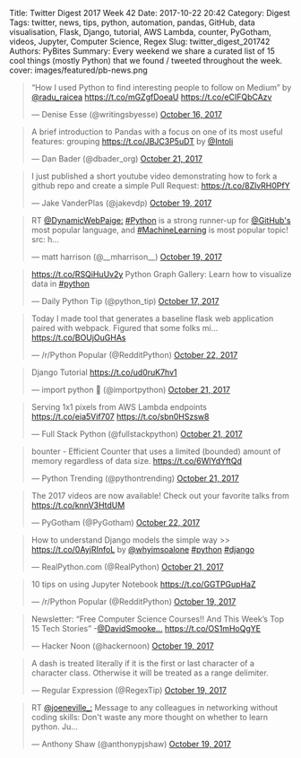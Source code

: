 Title: Twitter Digest 2017 Week 42
Date: 2017-10-22 20:42
Category: Digest
Tags: twitter, news, tips, python, automation, pandas, GitHub, data visualisation, Flask, Django, tutorial, AWS Lambda, counter, PyGotham, videos, Jupyter, Computer Science, Regex
Slug: twitter_digest_201742
Authors: PyBites
Summary: Every weekend we share a curated list of 15 cool things (mostly Python) that we found / tweeted throughout the week.
cover: images/featured/pb-news.png

<blockquote class="twitter-tweet"><p>“How I used Python to find interesting people to follow on Medium” by <a href="https://twitter.com/@radu_raicea" target="_blank">@radu_raicea</a> <a href="https://t.co/mGZgfDoeaU" title="https://t.co/mGZgfDoeaU" target="_blank">https://t.co/mGZgfDoeaU</a> <a href="https://t.co/eCIFQbCAzv" title="https://t.co/eCIFQbCAzv" target="_blank">https://t.co/eCIFQbCAzv</a></p>— Denise Esse (@writingsbyesse) <a href="https://twitter.com/writingsbyesse/status/919746471372738560" data-datetime="2017-10-16T02:07:01+00:00">October 16, 2017</a></blockquote>

<blockquote class="twitter-tweet"><p>A brief introduction to Pandas with a focus on one of its most useful features: grouping <a href="https://t.co/JBJC3P5uDT" title="https://t.co/JBJC3P5uDT" target="_blank">https://t.co/JBJC3P5uDT</a> by <a href="https://twitter.com/@Intoli" target="_blank">@Intoli</a></p>— Dan Bader (@dbader_org) <a href="https://twitter.com/dbader_org/status/921796983437910016" data-datetime="2017-10-21T17:55:01+00:00">October 21, 2017</a></blockquote>

<blockquote class="twitter-tweet"><p>I just published a short youtube video demonstrating how to fork a github repo and create a simple Pull Request: <a href="https://t.co/8ZlvRH0PfY" title="https://t.co/8ZlvRH0PfY" target="_blank">https://t.co/8ZlvRH0PfY</a></p>— Jake VanderPlas (@jakevdp) <a href="https://twitter.com/jakevdp/status/921041937301258240" data-datetime="2017-10-19T15:54:44+00:00">October 19, 2017</a></blockquote>

<blockquote class="twitter-tweet"><p>RT <a href="https://twitter.com/@DynamicWebPaige:" target="_blank">@DynamicWebPaige:</a> <a href="https://twitter.com/search/#Python" target="_blank">#Python</a> is a strong runner-up for <a href="https://twitter.com/@GitHub's" target="_blank">@GitHub's</a> most popular language, and <a href="https://twitter.com/search/#MachineLearning" target="_blank">#MachineLearning</a> is most popular topic! src: h…</p>— matt harrison (@__mharrison__) <a href="https://twitter.com/__mharrison__/status/920853947383816193" data-datetime="2017-10-19T03:27:44+00:00">October 19, 2017</a></blockquote>

<blockquote class="twitter-tweet"><p><a href="https://t.co/RSQiHuUv2y" title="https://t.co/RSQiHuUv2y" target="_blank">https://t.co/RSQiHuUv2y</a> Python Graph Gallery: Learn how to visualize data in <a href="https://twitter.com/search/#python" target="_blank">#python</a></p>— Daily Python Tip (@python_tip) <a href="https://twitter.com/python_tip/status/920210222098067457" data-datetime="2017-10-17T08:49:48+00:00">October 17, 2017</a></blockquote>

<blockquote class="twitter-tweet"><p>Today I made tool that generates a baseline flask web application paired with webpack. Figured that some folks mi... <a href="https://t.co/BOUjOuGHAs" title="https://t.co/BOUjOuGHAs" target="_blank">https://t.co/BOUjOuGHAs</a></p>— /r/Python Popular (@RedditPython) <a href="https://twitter.com/RedditPython/status/921994538129993728" data-datetime="2017-10-22T07:00:02+00:00">October 22, 2017</a></blockquote>

<blockquote class="twitter-tweet"><p>Django Tutorial <a href="https://t.co/ud0ruK7hv1" title="https://t.co/ud0ruK7hv1" target="_blank">https://t.co/ud0ruK7hv1</a></p>— import python 🐍 (@importpython) <a href="https://twitter.com/importpython/status/921627259387109376" data-datetime="2017-10-21T06:40:36+00:00">October 21, 2017</a></blockquote>

<blockquote class="twitter-tweet"><p>Serving 1x1 pixels from AWS Lambda endpoints <a href="https://t.co/eia5Vif707" title="https://t.co/eia5Vif707" target="_blank">https://t.co/eia5Vif707</a> <a href="https://t.co/sbn0HSzsw8" title="https://t.co/sbn0HSzsw8" target="_blank">https://t.co/sbn0HSzsw8</a></p>— Full Stack Python (@fullstackpython) <a href="https://twitter.com/fullstackpython/status/921867198834139136" data-datetime="2017-10-21T22:34:02+00:00">October 21, 2017</a></blockquote>

<blockquote class="twitter-tweet"><p>bounter - Efficient Counter that uses a limited (bounded) amount of memory regardless of data size. <a href="https://t.co/6WlYdYftQd" title="https://t.co/6WlYdYftQd" target="_blank">https://t.co/6WlYdYftQd</a></p>— Python Trending (@pythontrending) <a href="https://twitter.com/pythontrending/status/921583989181308928" data-datetime="2017-10-21T03:48:39+00:00">October 21, 2017</a></blockquote>

<blockquote class="twitter-tweet"><p>The 2017 videos are now available! Check out your favorite talks from <a href="https://t.co/knnV3HtdUM" title="https://t.co/knnV3HtdUM" target="_blank">https://t.co/knnV3HtdUM</a></p>— PyGotham (@PyGotham) <a href="https://twitter.com/PyGotham/status/921890691722235909" data-datetime="2017-10-22T00:07:23+00:00">October 22, 2017</a></blockquote>

<blockquote class="twitter-tweet"><p>How to understand Django models the simple way &gt;&gt; <a href="https://t.co/0AyjRInfoL" title="https://t.co/0AyjRInfoL" target="_blank">https://t.co/0AyjRInfoL</a> by <a href="https://twitter.com/@whyimsoalone" target="_blank">@whyimsoalone</a> <a href="https://twitter.com/search/#python" target="_blank">#python</a> <a href="https://twitter.com/search/#django" target="_blank">#django</a></p>— RealPython.com (@RealPython) <a href="https://twitter.com/RealPython/status/921866321817567232" data-datetime="2017-10-21T22:30:33+00:00">October 21, 2017</a></blockquote>

<blockquote class="twitter-tweet"><p>10 tips on using Jupyter Notebook <a href="https://t.co/GGTPGupHaZ" title="https://t.co/GGTPGupHaZ" target="_blank">https://t.co/GGTPGupHaZ</a></p>— /r/Python Popular (@RedditPython) <a href="https://twitter.com/RedditPython/status/920907375703478272" data-datetime="2017-10-19T07:00:02+00:00">October 19, 2017</a></blockquote>

<blockquote class="twitter-tweet"><p>Newsletter: “Free Computer Science Courses!! And This Week’s Top 15 Tech Stories” -<a href="https://twitter.com/@DavidSmooke…" target="_blank">@DavidSmooke…</a> <a href="https://t.co/OS1mHoQgYE" title="https://t.co/OS1mHoQgYE" target="_blank">https://t.co/OS1mHoQgYE</a></p>— Hacker Noon (@hackernoon) <a href="https://twitter.com/hackernoon/status/921088853070319616" data-datetime="2017-10-19T19:01:10+00:00">October 19, 2017</a></blockquote>

<blockquote class="twitter-tweet"><p>A dash is treated literally if it is the first or last character of a character class. Otherwise it will be treated as a range delimiter.</p>— Regular Expression (@RegexTip) <a href="https://twitter.com/RegexTip/status/921028599477567488" data-datetime="2017-10-19T15:01:44+00:00">October 19, 2017</a></blockquote>

<blockquote class="twitter-tweet"><p>RT <a href="https://twitter.com/@joeneville_:" target="_blank">@joeneville_:</a> Message to any colleagues in networking without coding skills: Don't waste any more thought on whether to learn python. Ju…</p>— Anthony Shaw (@anthonypjshaw) <a href="https://twitter.com/anthonypjshaw/status/920824940038840320" data-datetime="2017-10-19T01:32:28+00:00">October 19, 2017</a></blockquote>